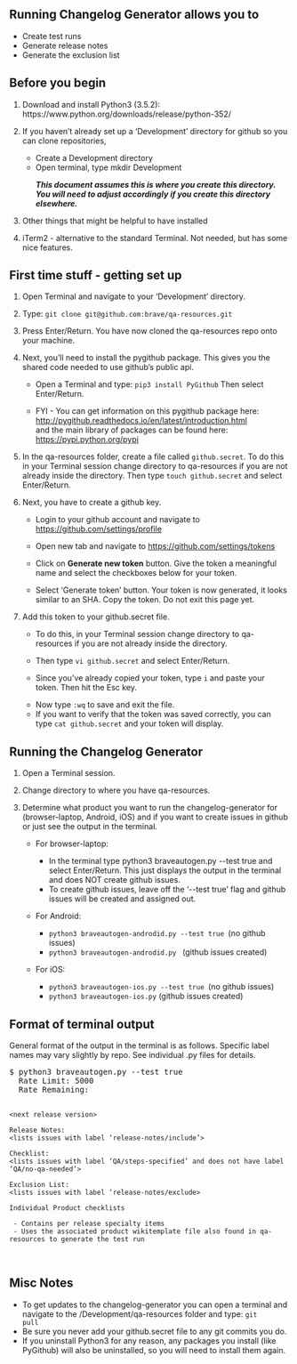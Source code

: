 <h2>Running Changelog Generator allows you to </h2>
<ul>
  <li>Create test runs </li>
  <li>Generate release notes</li>
  <li>Generate the exclusion list</li>
</ul>

<h2>Before you begin</h2>
<ol>
  <li><p>Download and install Python3 (3.5.2): https://www.python.org/downloads/release/python-352/</p></li>
  <li><p>If you haven’t already set up a ‘Development’ directory for github so you can clone repositories, 
    
   - Create a Development directory 
   - Open terminal, type mkdir Development</p></li>
   _**This document assumes this is where you create this directory. You will need to adjust accordingly if you create this directory elsewhere.**_
   <li><p>Other things that might be helpful to have installed</p></li>
   <li><p>iTerm2 - alternative to the standard Terminal. Not needed, but has some nice features.</p></li>
</ol>


<h2>First time stuff - getting set up</h2>
<ol>
  <li><p>Open Terminal and navigate to your ‘Development’ directory.</p></li>
  <li><p>Type: <code>git clone git@github.com:brave/qa-resources.git</code></p></li>
  <li><p>Press Enter/Return. You have now cloned the qa-resources repo onto your machine.</p></li>
  <li><p>Next, you’ll need to install the pygithub package. This gives you the shared code needed to use github’s public api. 
    
   - Open a Terminal and type: `pip3 install PyGithub` Then select Enter/Return.</p>
   - FYI - You can get information on this pygithub package here: http://pygithub.readthedocs.io/en/latest/introduction.html <br />and the main library of packages can be found here: https://pypi.python.org/pypi </p></li>
  <li><p>In the qa-resources folder, create a file called <code>github.secret</code>. To do this in your Terminal session change directory to qa-resources if you are not already inside the directory. Then type <code>touch github.secret</code> and select Enter/Return.</p></li>
  <li><p>Next, you have to create a github key. 
  
   - Login to your github account and navigate to https://github.com/settings/profile</p>
   - Open new tab and navigate to https://github.com/settings/tokens </p>
   - Click on **Generate new token** button. Give the token a meaningful name and select the checkboxes below for your token.</p>
   - Select ‘Generate token’ button. Your token is now generated, it looks similar to an SHA. Copy the token. Do not exit this page yet.</p>
<li><p>Add this token to your github.secret file. 
  
   - To do this, in your Terminal session change directory to qa-resources if you are not already inside the directory. </p>
   - Then type <code>vi github.secret</code> and select Enter/Return.</p>
   - Since you’ve already copied your token, type <code>i</code>  and paste your token. Then hit the Esc key.</p>
   - Now type <code>:wq</code> to save and exit the file.
   - If you want to verify that the token was saved correctly, you can type <code>cat github.secret</code> and your token will display.</p></li>
  </ol>

<h2>Running the Changelog Generator</h2>
<ol>
  <li><p>Open a Terminal session.</p></li>
  <li><p>Change directory to where you have qa-resources.</p></li>
  <li><p>Determine what product you want to run the changelog-generator for (browser-laptop, Android, iOS) and if you want to create issues in github or just see the output in the terminal.
    
   - For browser-laptop:
    
      - In the terminal type python3 braveautogen.py --test true and select Enter/Return. This just displays the output in the terminal and does NOT create github issues. 
      - To create github issues, leave off the ‘--test true’ flag and github issues will be created and assigned out.

  - For Android:

     - <code>python3 braveautogen-androdid.py --test true </code>(no github issues)
     - <code>python3 braveautogen-androdid.py </code>  (github issues created)
     
   - For iOS:
   
     - <code>python3 braveautogen-ios.py --test true </code>(no github issues)
     - <code>python3 braveautogen-ios.py</code>   (github issues created)
</p></li>
</ol>

<h2> Format of terminal output</h2>
<p>General format of the output in the terminal is as follows. Specific label names may vary slightly by repo. See individual .py files for details.</p>
<pre>
$ python3 braveautogen.py --test true
  Rate Limit: 5000
  Rate Remaining: <some number>
  
    <next release version>
  
    Release Notes:
    <lists issues with label ‘release-notes/include’>

    Checklist:
    <lists issues with label ‘QA/steps-specified’ and does not have label ‘QA/no-qa-needed’>

    Exclusion List:
    <lists issues with label ‘release-notes/exclude>

    Individual Product checklists

     - Contains per release specialty items
     - Uses the associated product wikitemplate file also found in qa-resources to generate the test run
</pre>

<h2> Misc Notes</h2>

  - To get updates to the changelog-generator you can open a terminal and navigate to the /Development/qa-resources folder and type: <code>git pull</code>
  - Be sure you never add your github.secret file to any git commits you do.
  - If you uninstall Python3 for any reason, any packages you install (like PyGithub) will also be uninstalled, so you will need to install them again.

